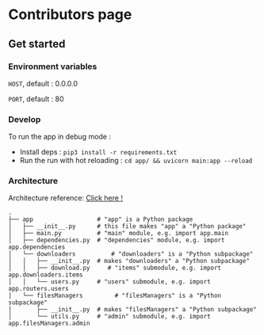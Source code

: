 # Contributors page

## Get started

### Environment variables

`HOST`, default : 0.0.0.0

`PORT`, default : 80

### Develop

To run the app in debug mode :

- Install deps : `pip3 install -r requirements.txt`
- Run the run with hot reloading : `cd app/ && uvicorn main:app --reload`

### Architecture

Architecture reference: [Click here !](https://fastapi.tiangolo.com/tutorial/bigger-applications/)

```
.
├── app                  # "app" is a Python package
│   ├── __init__.py      # this file makes "app" a "Python package"
│   ├── main.py          # "main" module, e.g. import app.main
│   ├── dependencies.py  # "dependencies" module, e.g. import app.dependencies
│   └── downloaders          # "downloaders" is a "Python subpackage"
│   │   ├── __init__.py  # makes "downloaders" a "Python subpackage"
│   │   ├── download.py     # "items" submodule, e.g. import app.downloaders.items
│   │   └── users.py     # "users" submodule, e.g. import app.routers.users
│   └── filesManagers         # "filesManagers" is a "Python subpackage"
│       ├── __init__.py  # makes "filesManagers" a "Python subpackage"
│       └── utils.py     # "admin" submodule, e.g. import app.filesManagers.admin
```
